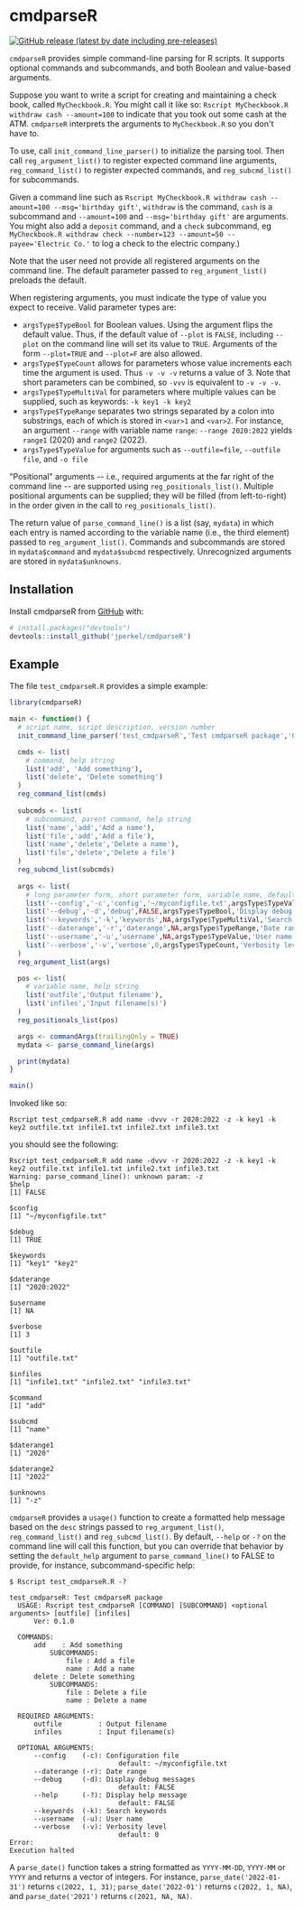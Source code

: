 
# cmdparseR

<!-- badges: start -->
[![GitHub release (latest by date including pre-releases)](https://img.shields.io/github/v/release/jperkel/cmdparseR?include_prereleases)](https://github.com/jperkel/cmdparseR/releases/latest)
<!-- badges: end -->

`cmdparseR` provides simple command-line parsing for R scripts. It supports optional commands and subcommands, and both Boolean and value-based arguments. 

Suppose you want to write a script for creating and maintaining a check book, called `MyCheckbook.R`. You might call it like so: `Rscript MyCheckbook.R withdraw cash --amount=100` to indicate that you took out some cash at the ATM. `cmdparseR` interprets the arguments to `MyCheckbook.R` so you don't have to. 

To use, call `init_command_line_parser()` to initialize the parsing tool. Then call `reg_argument_list()` to register expected command line arguments, `reg_command_list()` to register expected commands, and `reg_subcmd_list()` for subcommands. 

Given a command line such as `Rscript MyCheckbook.R withdraw cash --amount=100 --msg='birthday gift'`, `withdraw` is the command, `cash` is a subcommand and `--amount=100` and `--msg='birthday gift'` are arguments. You might also add a `deposit` command, and a `check` subcommand, eg `MyCheckbook.R withdraw check --number=123 --amount=50 --payee='Electric Co.'` to log a check to the electric company.)

Note that the user need not provide all registered arguments on the command line. The default parameter passed to `reg_argument_list()` preloads the default. 

When registering arguments, you must indicate the type of value you expect to receive. Valid parameter types are: 
- `argsType$TypeBool` for Boolean values. Using the argument flips the default value. Thus, if the default value of `--plot` is `FALSE`, including `--plot` on the command line will set its value to `TRUE`. Arguments of the form `--plot=TRUE` and `--plot=F` are also allowed. 
- `argsType$TypeCount` allows for parameters whose value increments each time the argument is used. Thus `-v -v -v` returns a value of 3. Note that short parameters can be combined, so `-vvv` is equivalent to `-v -v -v`.
- `argsType$TypeMultiVal` for parameters where multiple values can be supplied, such as keywords: `-k key1 -k key2`
- `argsType$TypeRange` separates two strings separated by a colon into substrings, each of which is stored in `<var>1` and `<var>2`. For instance, an argument `--range` with variable name `range`: `--range 2020:2022` yields `range1` (2020) and `range2` (2022).
- `argsType$TypeValue` for arguments such as `--outfile=file`, `--outfile file`, and `-o file`

"Positional" arguments -- i.e., required arguments at the far right of the command line -- are supported using `reg_positionals_list()`. Multiple positional arguments can be supplied; they will be filled (from left-to-right) in the order given in the call to `reg_positionals_list()`.

The return value of `parse_command_line()` is a list (say, `mydata`) in which each entry is named according to the variable name (i.e., the third element) passed to `reg_argument_list()`. Commands and subcommands are stored in `mydata$command` and `mydata$subcmd` respectively. Unrecognized arguments are stored in `mydata$unknowns`.

## Installation

Install cmdparseR from [GitHub](https://github.com/jperkel/cmdparseR) with:

``` r
# install.packages("devtools")
devtools::install_github('jperkel/cmdparseR')
```

## Example

The file `test_cmdparseR.R` provides a simple example:

``` r
library(cmdparseR)

main <- function() {
  # script name, script description, version number
  init_command_line_parser('test_cmdparseR','Test cmdparseR package','0.1.0')

  cmds <- list(
    # command, help string
    list('add', 'Add something'),
    list('delete', 'Delete something')
  )
  reg_command_list(cmds)
  
  subcmds <- list(
    # subcommand, parent command, help string
    list('name','add','Add a name'),
    list('file','add','Add a file'),
    list('name','delete','Delete a name'),
    list('file','delete','Delete a file')
  )
  reg_subcmd_list(subcmds)
  
  args <- list(
    # long parameter form, short parameter form, variable name, default value, argument type, help string
    list('--config','-c','config','~/myconfigfile.txt',argsType$TypeValue,'Configuration file'),
    list('--debug','-d','debug',FALSE,argsType$TypeBool,'Display debug messages'),
    list('--keywords','-k','keywords',NA,argsType$TypeMultiVal,'Search keywords'),
    list('--daterange','-r','daterange',NA,argsType$TypeRange,'Date range'),
    list('--username','-u','username',NA,argsType$TypeValue,'User name'),
    list('--verbose','-v','verbose',0,argsType$TypeCount,'Verbosity level')
  )
  reg_argument_list(args)

  pos <- list(
    # variable name, help string
    list('outfile','Output filename'),
    list('infiles','Input filename(s)')
  )
  reg_positionals_list(pos)

  args <- commandArgs(trailingOnly = TRUE)
  mydata <- parse_command_line(args)

  print(mydata)
}

main()
```

Invoked like so:

```
Rscript test_cmdparseR.R add name -dvvv -r 2020:2022 -z -k key1 -k key2 outfile.txt infile1.txt infile2.txt infile3.txt
```

you should see the following:
```
Rscript test_cmdparseR.R add name -dvvv -r 2020:2022 -z -k key1 -k key2 outfile.txt infile1.txt infile2.txt infile3.txt
Warning: parse_command_line(): unknown param: -z
$help
[1] FALSE

$config
[1] "~/myconfigfile.txt"

$debug
[1] TRUE

$keywords
[1] "key1" "key2"

$daterange
[1] "2020:2022"

$username
[1] NA

$verbose
[1] 3

$outfile
[1] "outfile.txt"

$infiles
[1] "infile1.txt" "infile2.txt" "infile3.txt"

$command
[1] "add"

$subcmd
[1] "name"

$daterange1
[1] "2020"

$daterange2
[1] "2022"

$unknowns
[1] "-z"

```

`cmdparseR` provides a `usage()` function to create a formatted help message based on the `desc` strings passed to `reg_argument_list()`, `reg_command_list()` and `reg_subcmd_list()`. By default, `--help` or `-?` on the command line will call this function, but you can override that behavior by setting the `default_help` argument to `parse_command_line()` to FALSE to provide, for instance, subcommand-specific help:

```
$ Rscript test_cmdparseR.R -?

test_cmdparseR: Test cmdparseR package
  USAGE: Rscript test_cmdparseR [COMMAND] [SUBCOMMAND] <optional arguments> [outfile] [infiles]
      Ver: 0.1.0

  COMMANDS:
      add    : Add something
          SUBCOMMANDS:
              file : Add a file
              name : Add a name
      delete : Delete something
          SUBCOMMANDS:
              file : Delete a file
              name : Delete a name

  REQUIRED ARGUMENTS: 
      outfile         : Output filename
      infiles         : Input filename(s)

  OPTIONAL ARGUMENTS:
      --config    (-c): Configuration file
                           default: ~/myconfigfile.txt
      --daterange (-r): Date range
      --debug     (-d): Display debug messages
                           default: FALSE
      --help      (-?): Display help message
                           default: FALSE
      --keywords  (-k): Search keywords
      --username  (-u): User name
      --verbose   (-v): Verbosity level
                           default: 0
Error: 
Execution halted
```

A `parse_date()` function takes a string formatted as `YYYY-MM-DD`, `YYYY-MM` or `YYYY` and returns a vector of integers. For instance, `parse_date('2022-01-31')` returns `c(2022, 1, 31)`; `parse_date('2022-01')` returns `c(2022, 1, NA)`, and `parse_date('2021')` returns `c(2021, NA, NA)`.


